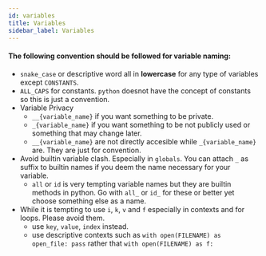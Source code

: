 ```yaml
---
id: variables
title: Variables
sidebar_label: Variables
---
```


#### The following convention should be followed for variable naming:

* `snake_case` or descriptive word all in **lowercase** for any type of variables except `CONSTANTS`.
* `ALL_CAPS` for constants. `python` doesnot have the concept of constants so this is just a convention.
* Variable Privacy
    - `__{variable_name}` if you want something to be private. 
    - `_{variable_name}` if you want something to be not publicly used or something that may change later. 
    - `__{variable_name}` are not directly accesible while `_{variable_name}` are. They are just for convention.
* Avoid builtin variable clash. Especially in `globals`. You can attach `_` as suffix to builtin names if you deem the name necessary for your variable.
    - `all` or `id` is very tempting variable names but they are builtin methods in python. Go with `all_` or `id_` for these or better yet choose something else as a name.
* While it is tempting to use `i`, `k`, `v` and `f` especially in contexts and for loops. Please avoid them.
    - use `key`, `value`, `index` instead.
    - use descriptive contexts such as `with open(FILENAME) as open_file: pass` rather that `with open(FILENAME) as f:`
